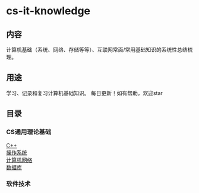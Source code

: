 # cs-it-knowledge
## 内容
计算机基础（系统、网络、存储等等）、互联网常面/常用基础知识的系统性总结梳理。
## 用途
学习、记录和复习计算机基础知识。 每日更新！如有帮助，欢迎star
## 目录
### CS通用理论基础
[C++](https://github.com/robotkkk/cs-basic-knowledge/tree/main/cpp)<br>
[操作系统](https://github.com/robotkkk/cs-basic-knowledge/tree/main/os)<br>
[计算机网络](https://github.com/robotkkk/cs-basic-knowledge/tree/main/net)<br>
[数据库](https://github.com/robotkkk/cs-basic-knowledge/tree/main/db)<br>

### 软件技术
